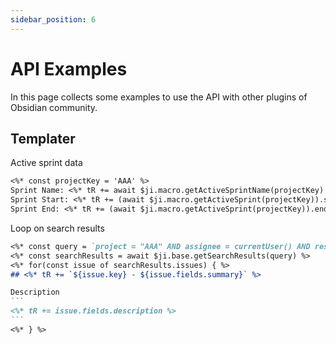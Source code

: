 ```yaml
---
sidebar_position: 6
---
```

# API Examples

In this page collects some examples to use the API with other plugins of Obsidian community.

## Templater

Active sprint data
```md
<%* const projectKey = 'AAA' %>
Sprint Name: <%* tR += await $ji.macro.getActiveSprintName(projectKey) %>
Sprint Start: <%* tR += (await $ji.macro.getActiveSprint(projectKey)).startDate %>
Sprint End: <%* tR += (await $ji.macro.getActiveSprint(projectKey)).endDate %>
```

Loop on search results
````md
<%* const query = `project = "AAA" AND assignee = currentUser() AND resolution = Unresolved` %>
<%* const searchResults = await $ji.base.getSearchResults(query) %>
<%* for(const issue of searchResults.issues) { %>
## <%* tR += `${issue.key} - ${issue.fields.summary}` %>

Description
```
<%* tR += issue.fields.description %>
```
<%* } %>
````

